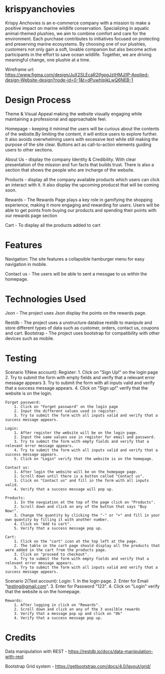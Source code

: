 # krispyanchovies
Krispy Anchovies is an e-commerce company with a mission to make a positive impact on marine wildlife conservation. Specializing in aquatic animal-themed plushies, we aim to combine comfort and care for the environment. Each purchase contributes to initiatives focused on protecting and preserving marine ecosystems. By choosing one of our plushies, customers not only gain a soft, lovable companion but also become active participants in the effort to save ocean wildlife. Together, we are driving meaningful change, one plushie at a time.

Wireframe url: https://www.figma.com/design/JuX2SLEcaR2ifgpgJztHMJ/IP-Applied-design-Website-design?node-id=0-1&t=dPuwhIpjkLwQ6NEB-1

# Design Process
Theme & Visual Appeal making the website visually engaging while maintaining a professional and approachable feel.

Homepage - keeping it minimal the users will be curious about the contents of the website.By limiting the content, it will entice users to explore further. It also avoids overwhelming users with excessive text while still making the purpose of the site clear. Buttons act as call-to-action elements guiding users to other sections.

About Us - display the company Identity & Credibility. With clear presentation of the mission and fun facts that builds trust. There is also a section that shows the people who are incharge of the website.

Products - display all the company available products which users can click an interact with it. It also display the upcoming producst that will be coming soon.

Rewards - The Rewards Page plays a key role in gamifying the shopping experience, making it more engaging and rewarding for users. Users will be able to get points from buying our products and spending their points with our rewards page section

Cart - To display all the products added to cart

# Features
Navigation: The site features a collapsible hamburger menu for easy navigation in mobile.

Contact us - The users will be able to sent a messgae to us within the homepage.

# Technologies Used
Json
    - The project uses Json display the points on the rewards page.

Restdb
    - The project uses a unstructure databse restdb to manipule and store different types of data such as customer, orders, contact us, coupons and cart.
Bootstrap
    - The project uses bootstrap for compatibility with other devices such as mobile.

# Testing
Scenario 1(New account):
    Register:
        1. Click on "Sign Up!" on the login page
        2. Try to submit the form with empty fields and verify that a relevant error message appears
        3. Try to submit the form with all inputs valid and verify that a success message appears.
        4. Click on "Sign up!" verify that the website is on the login.

    Forget password:
        1. Click on "Forget password" on the login page
        2. Input the different values used in register.
        3. Try to submit the form with all inputs valid and verify that a success message appears.

    Login:
        1. After register the website will be on the login page.
        2. Input the same values use in register for email and password.
        3. Try to submit the form with empty fields and verify that a relevant error message appears.
        4. Try to submit the form with all inputs valid and verify that a success message appears.
        5. Click on "Login" verify that the website is on the homepage.

    Contact us:
        1. After login the website will be on the homepage page.
        2. Scroll down until there is a button called "Contact us".
        3. Click on "Contact us" and fill in the form with all inputs valid.
        4. Verify that a success message will pop up.

    Products:
        1. In the navgiation at the top of the page click on "Products".
        2. Scroll down and click on any of the button that says "Buy Now!".
        3. Change the quantity by clicking the "-" or "+" and fill in your own quantity by filling it with another number.
        4. Click on "Add to cart".
        5. Verify that a success message pop up.

    Cart:
        1. Click on the "cart" icon at the top left at the page.
        2. The table in the cart page should display all the products that were added in the cart from the products page.
        3. Click on "proceed to checkout".
        4. Try to submit the form with empty fields and verify that a relevant error message appears.
        5. Try to submit the form with all inputs valid and verify that a success message appears.

Scenario 2(Test account):
    Login:
        1. In the login page.
        2. Enter for Email "testing@gmail.com".
        3. Enter for Password "123".
        4. Click on "Login" verify that the website is on the homepage.

    Rewards:
        1. After logging in click on "Rewards".
        2. Scroll down and click on any of the 3 availble rewards
        3. Verify that a message pop up and click on "Ok"
        4. Verify that a success message pop up.

# Credits
Data manipulation with REST - https://restdb.io/docs/data-manipulation-with-rest

Bootstrap Grid system - https://getbootstrap.com/docs/4.0/layout/grid/